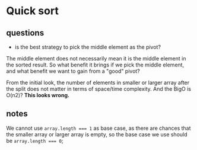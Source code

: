 # Quick sort

## questions

- is the best strategy to pick the middle element as the pivot?

The middle element does not necessarily mean it is the middle element in the sorted result. So what benefit it brings if we pick the middle element, and what benefit we want to gain from a "good" pivot?

From the initial look, the number of elements in smaller or larger array after the split does not matter in terms of space/time complexity. And the BigO is O(n2)? **This looks wrong.**

## notes

We cannot use `array.length === 1` as base case, as there are chances that the smaller array or larger array is empty, so the base case we use should be `array.length === 0`;

